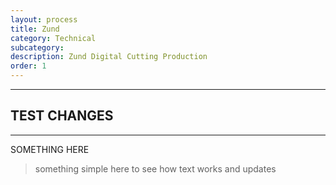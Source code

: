 ```yaml
---
layout: process
title: Zund
category: Technical
subcategory: 
description: Zund Digital Cutting Production
order: 1
---
```


<hr class="homebreak">

## TEST CHANGES
---

SOMETHING HERE

> something simple here to see how text works and updates
